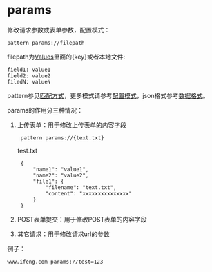 # params

修改请求参数或表单参数，配置模式：

	pattern params://filepath
	
filepath为[Values](http://local.whistlejs.com/#values)里面的{key}或者本地文件:

	field1: value1
	field2: value2
	filedN: valueN
	
pattern参见[匹配方式](../pattern.html)，更多模式请参考[配置模式](../mode.html)，json格式参考[数据格式](../data.html)。
	
params的作用分三种情况：

1. 上传表单：用于修改上传表单的内容字段

		pattern params://{text.txt}

	test.txt
	
		{
		    "name1": "value1",
		    "name2": "value2",
		    "file1": {
		        "filename": "text.txt",
		        "content": "xxxxxxxxxxxxxxx"
		    }
		}
	
2. POST表单提交：用于修改POST表单的内容字段
3. 其它请求：用于修改请求url的参数
	

例子：

	www.ifeng.com params://test=123



